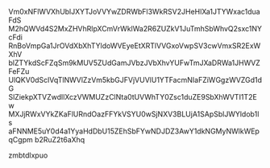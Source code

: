 Vm0xNFlWVXhUblJXYTJoVVYwZDRWbFl3WkRSV2JHeHlXa1JTYWxac1duaFdS
M2hQWVd4S2MxZHVhRlpXCmVrWklWa2R6ZUZkV1JuTmhSbWhvQ2sxc1NYcFdi
RnBoVmpGa1JrOVdXbXhTYldoWVEyeEtXRTlVVGxoVwpSV3cwVmxSR2ExWXhV
blZTYkdScFZqSm9kMUV5ZUdGamJVbzJVbXhvYUFwTmJXaDRWa1JHWVZFeFZu
UlQKV0dSclVqTlNWVlZzVm5kbGJFVjVUVlU1YTFacmNIaFZiWGgzWVZGd1dG
SlZiekpXTVZwdllXczVWMUZzClNta0tUVWhTY0Zsc1duZE9SbXhWVTI1T2Ew
MXJjRWxVYkZKaFlURndOazFFYkVSYU0wSjNXV3BLUjA1SApSblJWYldob1ls
aFNNME5uY0d4a1YyaHdDbU15ZEhSbFYwNDJDZ3AwY1dkNGMyNWlkWEpqCgpm
b2RuZ2t6aXhq

zmbtdlxpuo